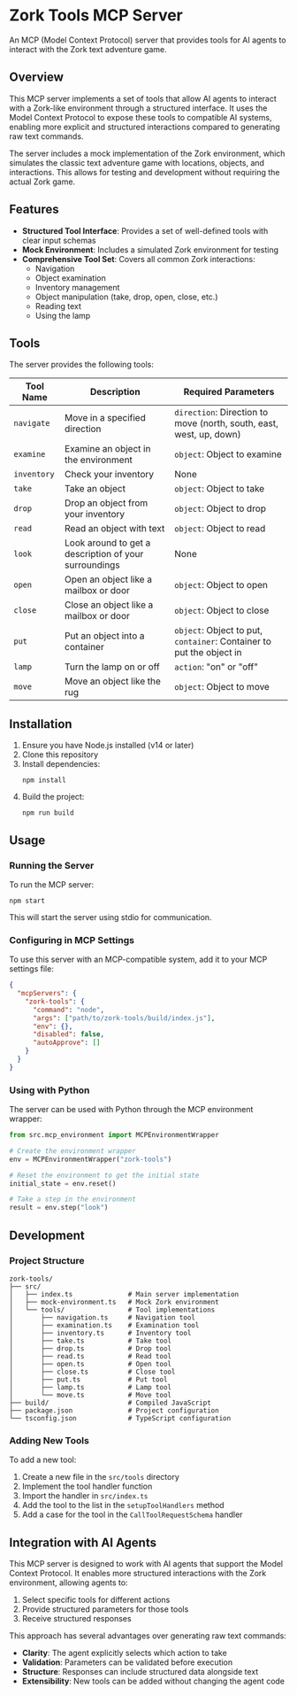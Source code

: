 # Zork Tools MCP Server

An MCP (Model Context Protocol) server that provides tools for AI agents to interact with the Zork text adventure game.

## Overview

This MCP server implements a set of tools that allow AI agents to interact with a Zork-like environment through a structured interface. It uses the Model Context Protocol to expose these tools to compatible AI systems, enabling more explicit and structured interactions compared to generating raw text commands.

The server includes a mock implementation of the Zork environment, which simulates the classic text adventure game with locations, objects, and interactions. This allows for testing and development without requiring the actual Zork game.

## Features

- **Structured Tool Interface**: Provides a set of well-defined tools with clear input schemas
- **Mock Environment**: Includes a simulated Zork environment for testing
- **Comprehensive Tool Set**: Covers all common Zork interactions:
  - Navigation
  - Object examination
  - Inventory management
  - Object manipulation (take, drop, open, close, etc.)
  - Reading text
  - Using the lamp

## Tools

The server provides the following tools:

| Tool Name | Description | Required Parameters |
|-----------|-------------|---------------------|
| `navigate` | Move in a specified direction | `direction`: Direction to move (north, south, east, west, up, down) |
| `examine` | Examine an object in the environment | `object`: Object to examine |
| `inventory` | Check your inventory | None |
| `take` | Take an object | `object`: Object to take |
| `drop` | Drop an object from your inventory | `object`: Object to drop |
| `read` | Read an object with text | `object`: Object to read |
| `look` | Look around to get a description of your surroundings | None |
| `open` | Open an object like a mailbox or door | `object`: Object to open |
| `close` | Close an object like a mailbox or door | `object`: Object to close |
| `put` | Put an object into a container | `object`: Object to put, `container`: Container to put the object in |
| `lamp` | Turn the lamp on or off | `action`: "on" or "off" |
| `move` | Move an object like the rug | `object`: Object to move |

## Installation

1. Ensure you have Node.js installed (v14 or later)
2. Clone this repository
3. Install dependencies:
   ```
   npm install
   ```
4. Build the project:
   ```
   npm run build
   ```

## Usage

### Running the Server

To run the MCP server:

```
npm start
```

This will start the server using stdio for communication.

### Configuring in MCP Settings

To use this server with an MCP-compatible system, add it to your MCP settings file:

```json
{
  "mcpServers": {
    "zork-tools": {
      "command": "node",
      "args": ["path/to/zork-tools/build/index.js"],
      "env": {},
      "disabled": false,
      "autoApprove": []
    }
  }
}
```

### Using with Python

The server can be used with Python through the MCP environment wrapper:

```python
from src.mcp_environment import MCPEnvironmentWrapper

# Create the environment wrapper
env = MCPEnvironmentWrapper("zork-tools")

# Reset the environment to get the initial state
initial_state = env.reset()

# Take a step in the environment
result = env.step("look")
```

## Development

### Project Structure

```
zork-tools/
├── src/
│   ├── index.ts              # Main server implementation
│   ├── mock-environment.ts   # Mock Zork environment
│   └── tools/                # Tool implementations
│       ├── navigation.ts     # Navigation tool
│       ├── examination.ts    # Examination tool
│       ├── inventory.ts      # Inventory tool
│       ├── take.ts           # Take tool
│       ├── drop.ts           # Drop tool
│       ├── read.ts           # Read tool
│       ├── open.ts           # Open tool
│       ├── close.ts          # Close tool
│       ├── put.ts            # Put tool
│       ├── lamp.ts           # Lamp tool
│       └── move.ts           # Move tool
├── build/                    # Compiled JavaScript
├── package.json              # Project configuration
└── tsconfig.json             # TypeScript configuration
```

### Adding New Tools

To add a new tool:

1. Create a new file in the `src/tools` directory
2. Implement the tool handler function
3. Import the handler in `src/index.ts`
4. Add the tool to the list in the `setupToolHandlers` method
5. Add a case for the tool in the `CallToolRequestSchema` handler

## Integration with AI Agents

This MCP server is designed to work with AI agents that support the Model Context Protocol. It enables more structured interactions with the Zork environment, allowing agents to:

1. Select specific tools for different actions
2. Provide structured parameters for those tools
3. Receive structured responses

This approach has several advantages over generating raw text commands:

- **Clarity**: The agent explicitly selects which action to take
- **Validation**: Parameters can be validated before execution
- **Structure**: Responses can include structured data alongside text
- **Extensibility**: New tools can be added without changing the agent code
